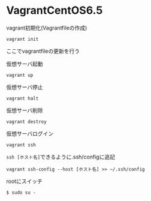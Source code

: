 # VagrantCentOS6.5

vagrant初期化(Vagrantfileの作成)
```
vagrant init
```

ここでvagrantfileの更新を行う  

仮想サーバ起動
```
vagrant up
```

仮想サーバ停止
```
vagrant halt
```

仮想サーバ削除
```
vagrant destroy
```

仮想サーバログイン
```
vagrant ssh
```

`ssh [ホスト名]`できるように.ssh/configに追記
```
vagrant ssh-config --host [ホスト名] >> ~/.ssh/config
```

rootにスイッチ  
```
$ sudo su -
```
